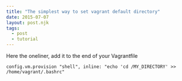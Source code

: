 ```yaml
---
title: "The simplest way to set vagrant default directory"
date: 2015-07-07
layout: post.njk
tags:
  - post
  - tutorial
---
```


Here the oneliner, add it to the end of your Vagrantfile

```
config.vm.provision "shell", inline: "echo 'cd /MY_DIRECTORY' >> /home/vagrant/.bashrc"
```

